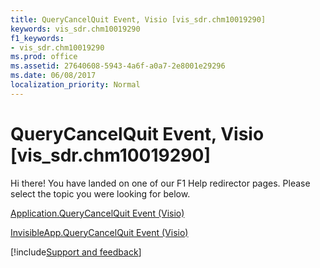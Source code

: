 ```yaml
---
title: QueryCancelQuit Event, Visio [vis_sdr.chm10019290]
keywords: vis_sdr.chm10019290
f1_keywords:
- vis_sdr.chm10019290
ms.prod: office
ms.assetid: 27640608-5943-4a6f-a0a7-2e8001e29296
ms.date: 06/08/2017
localization_priority: Normal
---
```



# QueryCancelQuit Event, Visio [vis_sdr.chm10019290]

Hi there! You have landed on one of our F1 Help redirector pages. Please select the topic you were looking for below.

[Application.QueryCancelQuit Event (Visio)](https://msdn.microsoft.com/library/19b58edc-dafd-acad-deee-19b2b4021ab6%28Office.15%29.aspx)

[InvisibleApp.QueryCancelQuit Event (Visio)](https://msdn.microsoft.com/library/c0816c40-6118-c64c-7a84-a221debae679%28Office.15%29.aspx)

[!include[Support and feedback](~/includes/feedback-boilerplate.md)]